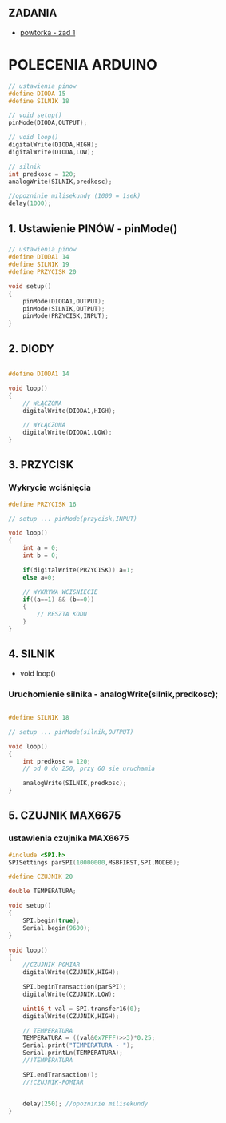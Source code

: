 
[def]: zadania/powtorka/


## ZADANIA
- [powtorka - zad 1 ][def]


# POLECENIA ARDUINO

```c
// ustawienia pinow
#define DIODA 15
#define SILNIK 18

// void setup()
pinMode(DIODA,OUTPUT);

// void loop()
digitalWrite(DIODA,HIGH);
digitalWrite(DIODA,LOW);

// silnik
int predkosc = 120;
analogWrite(SILNIK,predkosc);

//opozninie milisekundy (1000 = 1sek)
delay(1000);


```


## 1. Ustawienie PINÓW - pinMode()

###
```c
// ustawienia pinow
#define DIODA1 14
#define SILNIK 19
#define PRZYCISK 20

void setup()
{
    pinMode(DIODA1,OUTPUT);
    pinMode(SILNIK,OUTPUT);
    pinMode(PRZYCISK,INPUT);
}
```

## 2. DIODY


```c

#define DIODA1 14

void loop()
{
    // WŁĄCZONA
    digitalWrite(DIODA1,HIGH);

    // WYŁĄCZONA
    digitalWrite(DIODA1,LOW);
}
```

## 3. PRZYCISK

### Wykrycie wciśnięcia
```c
#define PRZYCISK 16

// setup ... pinMode(przycisk,INPUT)

void loop()
{
    int a = 0;
    int b = 0;

    if(digitalWrite(PRZYCISK)) a=1;
    else a=0;

    // WYKRYWA WCISNIECIE
    if((a==1) && (b==0))
    {
        // RESZTA KODU
    }
}


```
## 4. SILNIK
- void loop()

### Uruchomienie silnika - analogWrite(silnik,predkosc);

```c

#define SILNIK 18

// setup ... pinMode(silnik,OUTPUT)

void loop()
{
    int predkosc = 120;
    // od 0 do 250, przy 60 sie uruchamia

    analogWrite(SILNIK,predkosc);
}
```

## 5. CZUJNIK MAX6675

### ustawienia czujnika MAX6675
```c
#include <SPI.h>
SPISettings parSPI(10000000,MSBFIRST,SPI,MODE0);

#define CZUJNIK 20

double TEMPERATURA;

void setup()
{
    SPI.begin(true);
    Serial.begin(9600);
}

void loop()
{
    //CZUJNIK-POMIAR
    digitalWrite(CZUJNIK,HIGH);

    SPI.beginTransaction(parSPI);
    digitalWrite(CZUJNIK,LOW);

    uint16_t val = SPI.transfer16(0);
    digitalWrite(CZUJNIK,HIGH);

    // TEMPERATURA
    TEMPERATURA = ((val&0x7FFF)>>3)*0.25;
    Serial.print("TEMPERATURA - ");
    Serial.printLn(TEMPERATURA);
    //!TEMPERATURA

    SPI.endTransaction();
    //!CZUJNIK-POMIAR


    delay(250); //opozninie milisekundy
}


```

